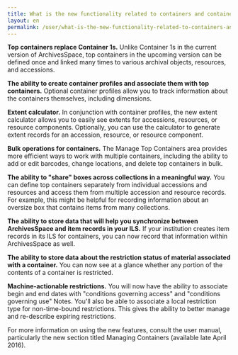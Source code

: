 ```yaml
---
title: What is the new functionality related to containers and container management in 1.5.0
layout: en
permalink: /user/what-is-the-new-functionality-related-to-containers-and-container-management-in-1.5.0/
---
```

**Top containers replace Container 1s.** Unlike Container 1s in the current version of ArchivesSpace, top containers in the upcoming version can be defined once and linked many times to various archival objects, resources, and accessions.

**The ability to create container profiles and associate them with top containers.** Optional container profiles allow you to track information about the containers themselves, including dimensions.

**Extent calculator.** In conjunction with container profiles, the new extent calculator allows you to easily see extents for accessions, resources, or resource components. Optionally, you can use the calculator to generate extent records for an accession, resource, or resource component.

**Bulk operations for containers.** The Manage Top Containers area provides more efficient ways to work with multiple containers, including the ability to add or edit barcodes, change locations, and delete top containers in bulk.

**The ability to "share" boxes across collections in a meaningful way.** You can define top containers separately from individual accessions and resources and access them from multiple accession and resource records. For example, this might be helpful for recording information about an oversize box that contains items from many collections.

**The ability to store data that will help you synchronize between ArchivesSpace and item records in your ILS.** If your institution creates item records in its ILS for containers, you can now record that information within ArchivesSpace as well.

**The ability to store data about the restriction status of material associated with a container.** You can now see at a glance whether any portion of the contents of a container is restricted.

**Machine-actionable restrictions.** You will now have the ability to associate begin and end dates with "conditions governing access" and "conditions governing use" Notes. You'll also be able to associate a local restriction type for non-time-bound restrictions. This gives the ability to better manage and re-describe expiring restrictions.

For more information on using the new features, consult the user manual, particularly the new section titled Managing Containers (available late April 2016).

